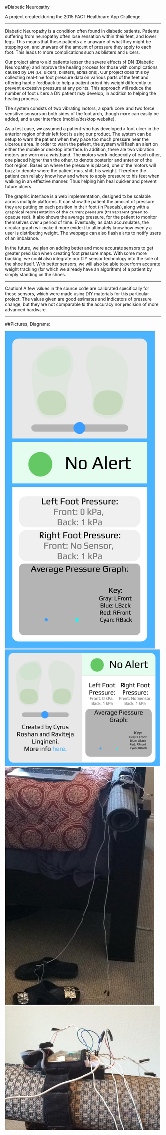 #Diabetic Neuropathy

A project created during the 2015 PACT Healthcare App Challenge.

---

Diabetic Neuropathy is a condition often found in diabetic patients. Patients suffering from neuropathy often lose sensation within their feet, and lower legs. This means that these patients are unaware of what they might be stepping on, and unaware of the amount of pressure they apply to each foot. This leads to more complications such as blisters and ulcers.

Our project aims to aid patients lessen the severe effects of DN (Diabetic Neuropathy) and improve the healing process for those with complications caused by DN (i.e. ulcers, blisters, abrasions). Our project does this by collecting real-time foot pressure data on various parts of the feet and offering haptic feedback to help a patient orient his weight differently to prevent  excessive pressure at any points. This approach will reduce the number of foot ulcers a DN patient may develop, in addition to helping the healing process.

The system consists of two vibrating motors, a spark core, and two force sensitive sensors on both sides of the foot arch, though more can easily be added, and a user interface (mobile/desktop website).

As a test case, we assumed a patient who has developed a foot ulcer in the anterior region of their left foot is using our product. The system can be setup to warn the patient when they place too much pressure near the ulcerous area. In order to warn the patient, the system will flash an alert on either the mobile or desktop interface. In addition, there are two vibration motors are worn on a wristband. The motors work independly of each other, one placed higher than the other, to denote posterior and anterior of the foot region. Based on where the pressure is placed, one of the motors will buzz to denote where the patient must shift his weight. Therefore the patient can reliably know how and where to apply pressure to his feet when walking in an effective manner. Thus helping him heal quicker and prevent future ulcers.

The graphic interface is a web implementation, designed to be scalable across multiple platforms. It can show the patient the amount of pressure they are putting on each position in their foot (in Pascals), along with a graphical representation of the current pressure (transparent green to opaque red). It also shows the average pressure, for the patient to monitor themselves over a period of time. Eventually, as data accumulates, the circular graph will make it more evident to ultimately know how evenly a user is distributing weight. The webpage can also flash alerts to notify users of an imbalance. 

In the future, we plan on adding better and more accurate sensors to get greater precision when creating foot pressure maps. With some more backing, we could also integrate our DIY sensor technology into the sole of the shoe itself. With better sensors, we will also be able to perform accurate weight tracking (for which we already have an algorithm) of a patient by simply standing on the shoes. 

___

Caution! A few values in the source code are calibrated specifically for these sensors, which were made using DIY materials for this particular project. The values given are good estimates and indicators of pressure change, but they are not comparable to the accuracy nor precision of more advanced hardware.

---

##Pictures, Diagrams:

<img src="https://raw.githubusercontent.com/rlingineni/DiabeticNeuropathy/master/readmeFiles/mobile.png">

<img src="https://raw.githubusercontent.com/rlingineni/DiabeticNeuropathy/master/readmeFiles/desktop.png" width=500>

<img src="https://raw.githubusercontent.com/rlingineni/DiabeticNeuropathy/master/readmeFiles/sensorSetup.jpg">

<img src="https://raw.githubusercontent.com/rlingineni/DiabeticNeuropathy/master/readmeFiles/sparkCore.jpg" width=500>

